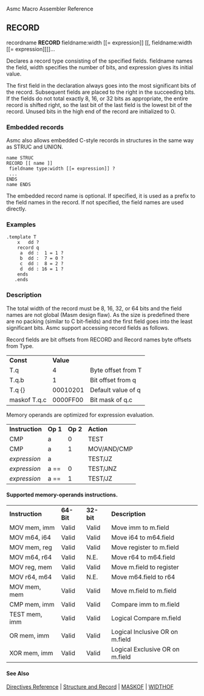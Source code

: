 Asmc Macro Assembler Reference

## RECORD

recordname **RECORD** fieldname:width [[= expression]] [[, fieldname:width [[= expression]]]]...

Declares a record type consisting of the specified fields. fieldname names the field, width specifies the number of bits, and expression gives its initial value.

The first field in the declaration always goes into the most significant bits of the record. Subsequent fields are placed to the right in the succeeding bits. If the fields do not total exactly 8, 16, or 32 bits as appropriate, the entire record is shifted right, so the last bit of the last field is the lowest bit of the record. Unused bits in the high end of the record are initialized to 0.

### Embedded records

Asmc also allows embedded C-style records in structures in the same way as STRUC and UNION.

```
name STRUC
RECORD [[ name ]]
 fieldname type:width [[= expression]] ?
 ...
ENDS
name ENDS
```

The embedded record name is optional. If specified, it is used as a prefix to the field names in the record. If not specified, the field names are used directly.

### Examples

```
.template T
    x   dd ?
    record q
     a  dd :  1 = 1 ?
     b  dd :  7 = 0 ?
     c  dd :  8 = 2 ?
     d  dd : 16 = 1 ?
    ends
   .ends
```
### Description

The total width of the record must be 8, 16, 32, or 64 bits and the field names are not global (Masm design flaw). As the size is predefined there are no packing (similar to C bit-fields) and the first field goes into the least significant bits. Asmc support accessing record fields as follows.

Record fields are bit offsets from RECORD and Record names byte offsets from Type.

<table>
<tr><td><b>Const</b></td><td><b>Value</b></td><td></td></tr>
<tr><td>T.q</td><td>4</td><td>Byte offset from T</td></tr>
<tr><td>T.q.b</td><td>1</td><td>Bit offset from q</td></tr>
<tr><td>T.q {}</td><td>00010201</td><td>Default value of q</td></tr>
<tr><td>maskof T.q.c</td><td>0000FF00</td><td>Bit mask of q.c</td></tr>
</table>

Memory operands are optimized for expression evaluation.

<table>
<tr><td><b>Instruction</b></td><td><b>Op 1</b></td><td><b>Op 2</b></td><td><b>Action</b></td></tr>
<tr><td>CMP</td><td>a</td><td>0</td><td>TEST</td></tr>
<tr><td>CMP</td><td>a</td><td>1</td><td>MOV/AND/CMP</td></tr>
<tr><td><i>expression</i></td><td>a</td><td></td><td>TEST/JZ</td></tr>
<tr><td><i>expression</i></td><td>a ==</td><td>0</td><td>TEST/JNZ</td></tr>
<tr><td><i>expression</i></td><td>a ==</td><td>1</td><td>TEST/JZ</td></tr>
</table>

#### Supported memory-operands instructions.

<table>
<tr><td><b>Instruction</b></td><td><b>64-Bit</b></td><td><b>32-bit</b></td><td><b>Description</b></td></tr>
<tr><td>MOV mem, imm</td><td>Valid</td><td>Valid</td><td>Move imm to m.field</td></tr>
<tr><td>MOV m64, i64</td><td>Valid</td><td>Valid</td><td>Move i64 to m64.field</td></tr>
<tr><td>MOV mem, reg</td><td>Valid</td><td>Valid</td><td>Move register to m.field</td></tr>
<tr><td>MOV m64, r64</td><td>Valid</td><td>N.E.</td><td>Move r64 to m64.field</td></tr>
<tr><td>MOV reg, mem</td><td>Valid</td><td>Valid</td><td>Move m.field to register</td></tr>
<tr><td>MOV r64, m64</td><td>Valid</td><td>N.E.</td><td>Move m64.field to r64</td></tr>
<tr><td>MOV mem, mem</td><td>Valid</td><td>Valid</td><td>Move m.field to m.field</td></tr>
<tr><td>CMP mem, imm</td><td>Valid</td><td>Valid</td><td>Compare imm to m.field</td></tr>
<tr><td>TEST mem, imm</td><td>Valid</td><td>Valid</td><td>Logical Compare m.field</td></tr>
<tr><td>OR mem, imm</td><td>Valid</td><td>Valid</td><td>Logical Inclusive OR on m.field</td></tr>
<tr><td>XOR mem, imm</td><td>Valid</td><td>Valid</td><td>Logical Exclusive OR on m.field</td></tr>
</table>

#### See Also

[Directives Reference](readme.md) | [Structure and Record](structure-and-record.md) | [MASKOF](../operator/operator-maskof.md) | [WIDTHOF](../operator/operator-widthof.md)
